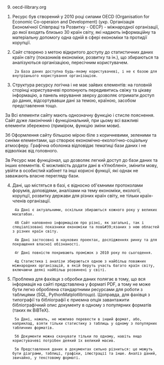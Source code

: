 9) oecd-ilibrary.org

1. Ресурс був створений у 2010 році силами OECD (Organisation for Economic Co-operaion and Development) (укр. Організація Економічної Співпраці та Розвитку - ОЕСР) - міжнародної організації, до якої входять близько 30 країн світу, які надають інформаційну та матеріальну допомогу одна одній в сфері економіки та протидії корупції.

2. Сайт створено з метою відкритого доступу до статистичних даних країн світу (показників економіки, розвитку та ін.), що збираються та аналізуються організацією, пересічним користувачем.

        2а База даних доступна будь-якому користувачеві, і не є базою для внутрішнього користування організацією.

3. Структура ресурсу логічна і не має зайвих елементів: на головній сторінці користувачеві пропонують передивитись свіжу та цікаву інформацію, а панель керування зверху дозволяє отримати доступ до даних, відсортувавши дані за темою, країною, засобом представлення тощо.

3а Всі елементи сайту мають однозначну функцію і стисле пояснення. Сайт дуже лаконічний і функціональний, при цьому всі важливі елементи збережено (приміром, функцію зміни мови).

3б Оформлення сайту більшою мірою біле з коричневими, зеленими та синіми елементами, що створює економічно-екологічно-соціальну атмосферу. Графічна оболонка відповідає тематиці бази даних і не відволікає від головного.

3в Ресурс має функціонал, що дозволяє легкий доступ до бази даних та інших елементів. Є можливість додати дані в «Улюблені», змінити мову, увійти в особистий кабінет та інші корисні функції, які однак не заважають власне перегляду бази.

4. Дані, що містяться в базі, є відносно об&#39;ємними протоколами форумів, доповідями, аналізами на тему економіки, екології, корупції, розвитку держави для різних країн світу, не тільки країн-членів організації.

        4а Дані є актуальними, оскільки збираються кожного року у великих масштабах.

        4б Сайт наповнено інформацією про різні, як загальні, так і спеціалізовані показники економіки та пов&#39;язаних з нею областей з різних країн світу.

        4в Дані застосовні в наукових проектах, дослідженнях ринку та для покращення власної обізнаності.

        4г Дані повністю покривають проміжок з 2010 року по сьогодення.

        4д Статистика і аналізи збираються одною з найбільш поважних міжнародних організацій, в якій беруть участь багато країн світу, включаючи деякі найбільш розвинені у світі.

5. Проблема для фахівця з обробки даних полягає в тому, що вся інформація на сайті представлена у форматі PDF, а тому не може бути легко оброблена стандартними ресурсами для роботи з таблицями (SQL, PythonMatplotlibтощо). Щоправда, для фахівця з типографії та бібліографії є приємна опція завантажити бібліографічний опис документу в одному з популярних форматів (таких як BiBTeX).

        5а Дані, нажаль, не можливо перевести в інший формат, або, наприклад, взяти тільки статистику з таблиць у одному з популярних табличних форматів.

        5б Документи можна скачувати тільки по одному, навіть якщо користувачеві потрібен деякий їх великий масив.

        5в Представлення даних в документах сильно різниться: це можуть бути діаграми, таблиці, графіки, ілюстрації та інше. Аналіз даний, звичайно, у текстовому форматі.